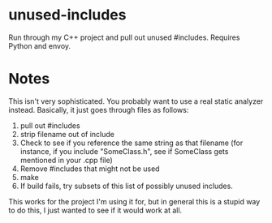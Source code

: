 unused-includes
===============

Run through my C++ project and pull out unused #includes.  Requires Python and envoy.

Notes
=====

This isn't very sophisticated.  You probably want to use a real static analyzer instead.  Basically, it just goes through files as follows:
1) pull out #includes
2) strip filename out of include
3) Check to see if you reference the same string as that filename (for instance, if you include "SomeClass.h", see if SomeClass gets mentioned in your .cpp file)
4) Remove #includes that might not be used
5) make
6) If build fails, try subsets of this list of possibly unused includes.

This works for the project I'm using it for, but in general this is a stupid way to do this, I just wanted to see if it would work at all.
